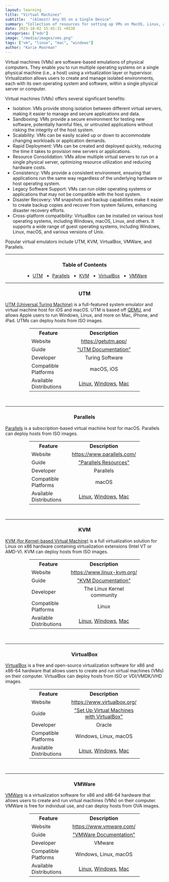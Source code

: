 ```yaml
---
layout: learning
title: "Virtual Machines"
subtitle:  "(Almost) Any OS on a Single Device"
summary: "Collection of resources for setting up VMs on MacOS, Linux, and Windows machines."
date: 2023-10-02 15:45:31 +0530
categories: ["edu"]
image: "/media/images/vms.png"
tags: ["vm", "linux", "mac", "windows"]
author: "Karie Moorman"
---
```


<div class='content-pad'>
<p>Virtual machines (VMs) are software-based emulations of physical computers. They enable you to run multiple operating systems on a single physical machine (i.e., a host) using a virtualization layer or hypervisor. Virtualization allows users to create and manage isolated environments, each with its own operating system and software, within a single physical server or computer.</p>
<p>Virtual machines (VMs) offers several significant benefits:</p>
<ul>
<li>Isolation: VMs provide strong isolation between different virtual servers, making it easier to manage and secure applications and data.</li>
<li>Sandboxing: VMs provide a secure environment for testing new software, potentially harmful files, or untrusted applications without risking the integrity of the host system.</li>
<li>Scalability: VMs can be easily scaled up or down to accommodate changing workloads or application demands.</li>
<li>Rapid Deployment: VMs can be created and deployed quickly, reducing the time it takes to provision new servers or applications.</li>
<li>Resource Consolidation: VMs allow multiple virtual servers to run on a single physical server, optimizing resource utilization and reducing hardware costs.</li>
<li>Consistency: VMs provide a consistent environment, ensuring that applications run the same way regardless of the underlying hardware or host operating system.</li>
<li>Legacy Software Support: VMs can run older operating systems or applications that may not be compatible with the host system.</li>
<li>Disaster Recovery: VM snapshots and backup capabilities make it easier to create backup copies and recover from system failures, enhancing disaster recovery efforts.</li>
<li>Cross-platform compatibility: VirtualBox can be installed on various host operating systems, including Windows, macOS, Linux, and others. It supports a wide range of guest operating systems, including Windows, Linux, macOS, and various versions of Unix.</li>
</ul>
<p>Popular virtual emulators include UTM, KVM, VirtualBox, VMWare, and Parallels.</p>
</div>

--- 

<h3 align='center'>Table of Contents</h3>
<div class='tbl'>
<ul style='display: flex; flex-wrap: row; gap: 30px; margin-left: 10px; justify-content: center;'>
<li><a href='#utm'>UTM</a></li>
<li><a href='#par'>Parallels</a></li>
<li><a href='#kvm'>KVM</a></li>
<li><a href='#vb'>VirtualBox</a></li>
<li><a href='#vmw'>VMWare</a></li>

</ul>
</div>

---
<h3 align='center' id='utm'>UTM</h3>

<div>
<p>
<a href='https://github.com/utmapp/UTM'>UTM (Universal Turing Machine)</a> is a full-featured system emulator and virtual machine host for iOS and macOS. UTM is based off <a href='https://github.com/qemu/qemu'>QEMU</a>, and allows Apple users to run Windows, Linux, and more on Mac, iPhone, and iPad. UTMs can deploy hosts from ISO images.
</p>
</div>

<div align='center' >
<table style='width:70%; font-weight: 400;'>
<th style='width:35%'>Feature</th><th>Description</th>
<tr><td>Website</td><td align='center'><a href='https://getutm.app/' target='_blank'>https://getutm.app/</a></td></tr>
<tr><td>Guide</td><td align='center'><a href='https://docs.getutm.app/' target='_blank'>"UTM Documentation"</a></td></tr>
<tr><td>Developer</td><td align='center'>Turing Software</td></tr>
<tr><td>Compatible Platforms</td><td align='center'>macOS, iOS</td></tr>
<tr><td>Available Distributions</td><td align='center'><a href='https://www.linux.org/pages/download/' target='_blank'>Linux</a>, <a href='https://docs.getutm.app/guides/windows/' target='_blank'>Windows</a>, <a href='https://krypted.com/mac-security/use-utm-to-run-virtual-machines-of-macos-from-macos/' target='_blank'>Mac</a></td></tr>
</table>
</div>
<br>


---
<h3 align='center' id='par'>Parallels</h3>

<div>
<p><a href='https://www.parallels.com/' target='_blank'>Parallels</a> is a subscription-based virtual machine host for macOS. Parallels can deploy hosts from ISO images.</p>
</div>

<div align='center' >
<table style='width:70%; font-weight: 400;'>
<th style='width:35%'>Feature</th><th>Description</th>
<tr><td>Website</td><td align='center'><a href='https://www.parallels.com/' target='_blank'>https://www.parallels.com/</a></td></tr>
<tr><td>Guide</td><td align='center'><a href='https://www.parallels.com/products/desktop/resources/' target='_blank'>"Parallels Resources"</a></td></tr>
<tr><td>Developer</td><td align='center'>Parallels</td></tr>
<tr><td>Compatible Platforms</td><td align='center'>macOS</td></tr>
<tr><td>Available Distributions</td><td align='center'><a href='https://www.parallels.com/tips/windows-on-mac/linux/' target='_blank'>Linux</a>, <a href='https://www.parallels.com/tips/windows-on-mac/' target='_blank'>Windows</a>, <a href='https://kb.parallels.com/125561' target='_blank'>Mac</a></td></tr>
</table>
</div>
<br>

---
<h3 align='center' id='kvm'>KVM</h3>

<div>
<p>
<a href='https://www.linux-kvm.org/page/Main_Page'>KVM (for Kernel-based Virtual Machine)</a> is a full virtualization solution for Linux on x86 hardware containing virtualization extensions (Intel VT or AMD-V). KVM can deploy hosts from ISO images.
</p>
</div>

<div align='center' >
<table style='width:70%; font-weight: 400;'>
<th style='width:35%'>Feature</th><th>Description</th>
<tr><td>Website</td><td align='center'><a href='https://www.linux-kvm.org/page/Main_Page' target='_blank'>https://www.linux-kvm.org/</a></td></tr>
<tr><td>Guide</td><td align='center'><a href='https://www.linux-kvm.org/page/Documents' target='_blank'>"KVM Documentation"</a></td></tr>
<tr><td>Developer</td><td align='center'>The Linux Kernel community</td></tr>
<tr><td>Compatible Platforms</td><td align='center'>Linux</td></tr>
<tr><td>Available Distributions</td><td align='center'><a href='https://www.linux.org/pages/download/' target='_blank'>Linux</a>, <a href='https://getlabsdone.com/how-to-install-windows-11-on-kvm/' target='_blank'>Windows</a>, <a href='https://github.com/kholia/OSX-KVM' target='_blank'>Mac</a></td></tr>
</table>
</div>
<br>

---

<h3 align='center' id='vb'>VirtualBox</h3>

<div>
<p><a href='https://github.com/Virtualbox-OSE/Virtualbox'>VirtualBox</a> is a free and open-source virtualization software for x86 and x86-64 hardware that allows users to create and run virtual machines (VMs) on their computer. VirtualBox can deploy hosts from ISO or VDI/VMDK/VHD images.</p>
</div>


<div align='center' >
<table style='width:70%; font-weight: 400;'>
<th style='width:35%'>Feature</th><th>Description</th>
<tr><td>Website</td><td align='center'><a href='https://www.virtualbox.org/' target='_blank'>https://www.virtualbox.org/</a></td></tr>
<tr><td>Guide</td><td align='center'><a href='https://www.tomshardware.com/how-to/set-up-virtual-machines-with-virtualbox' target='_blank'>"Set Up Virtual Machines with VirtualBox"</a></td></tr>
<tr><td>Developer</td><td align='center'>Oracle</td></tr>
<tr><td>Compatible Platforms</td><td align='center'>Windows, Linux, macOS</td></tr>
<tr><td>Available Distributions</td><td align='center'><a href='https://www.linuxvmimages.com/images/virtualbox/' target='_blank'>Linux</a>, <a href='https://developer.microsoft.com/en-us/windows/downloads/virtual-machines/' target='_blank'>Windows</a>, <a href='https://krypted.com/mac-security/use-utm-to-run-virtual-machines-of-macos-from-macos/' target='_blank'>Mac</a></td></tr>
</table>
</div>
<br>

---
<h3 align='center' id='vmw'>VMWare</h3>

<div>
<p><a href='https://github.com/vmware'>VMWare</a> is a virtualization software for x86 and x86-64 hardware that allows users to create and run virtual machines (VMs) on their computer. VMWare is free for individual use, and can deploy hosts from OVA images.</p>
</div>


<div align='center' >
<table style='width:70%; font-weight: 400;'>
<th style='width:35%'>Feature</th><th>Description</th>
<tr><td>Website</td><td align='center'><a href='https://www.vmware.com/' target='_blank'>https://www.vmware.com/</a></td></tr>
<tr><td>Guide</td><td align='center'><a href='https://docs.vmware.com/' target='_blank'>"VMWare Documentation"</a></td></tr>
<tr><td>Developer</td><td align='center'>VMware</td></tr>
<tr><td>Compatible Platforms</td><td align='center'>Windows, Linux, macOS</td></tr>
<tr><td>Available Distributions</td><td align='center'><a href='https://docs.vmware.com/en/VMware-Horizon-7/7.13/linux-desktops-setup/GUID-51C371A9-4D76-4A8C-8645-909E93080B4F.html' target='_blank'>Linux</a>, <a href='https://docs.vmware.com/en/VMware-Workstation-Pro/17/com.vmware.ws.using.doc/GUID-BF16A27D-154B-4E2D-A221-7CE94FA0F8FC.html' target='_blank'>Windows</a>, <a href='https://blog.gitnux.com/guides/how-to-install-mac-os-x-on-vmware/' target='_blank'>Mac</a></td></tr>
</table>
</div>
<br>

